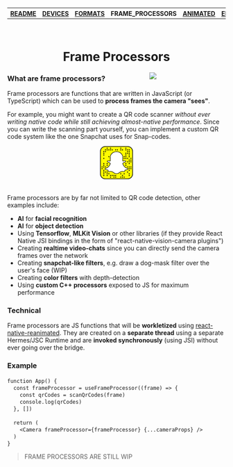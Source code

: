 <table>
<tr>
<th><a href="../README.md">README</a></th>
<th><a href="./DEVICES.md">DEVICES</a></th>
<th><a href="./FORMATS.md">FORMATS</a></th>
<th>FRAME_PROCESSORS</th>
<th><a href="./ANIMATED.md">ANIMATED</a></th>
<th><a href="./ERRORS.md">ERRORS</a></th>
</tr>
</table>

<br/>

<h1 align="center">Frame Processors</h1>

<div>
<!-- TODO: Demo of QR code scanning or smth -->
  <img align="right" width="35%" src="../img/ultra-wide-demo.gif">
</div>

### What are frame processors?

Frame processors are functions that are written in JavaScript (or TypeScript) which can be used to **process frames the camera "sees"**.

For example, you might want to create a QR code scanner _without ever writing native code while still achieving almost-native performance_. Since you can write the scanning part yourself, you can implement a custom QR code system like the one Snapchat uses for Snap-codes.

<div align="center">
  <img src="../img/snap-code.png" width="15%" />
</div>
<br />

Frame processors are by far not limited to QR code detection, other examples include:

* **AI** for **facial recognition**
* **AI** for **object detection**
* Using **Tensorflow**, **MLKit Vision** or other libraries (if they provide React Native JSI bindings in the form of "react-native-vision-camera plugins")
* Creating **realtime video-chats** since you can directly send the camera frames over the network
* Creating **snapchat-like filters**, e.g. draw a dog-mask filter over the user's face (WIP)
* Creating **color filters** with depth-detection
* Using **custom C++ processors** exposed to JS for maximum performance

### Technical

Frame processors are JS functions that will be **workletized** using [react-native-reanimated](https://github.com/software-mansion/react-native-reanimated). They are created on a **separate thread** using a separate Hermes/JSC Runtime and are **invoked synchronously** (using JSI) without ever going over the bridge.

### Example

```tsx
function App() {
  const frameProcessor = useFrameProcessor((frame) => {
    const qrCodes = scanQrCodes(frame)
    console.log(qrCodes)
  }, [])

  return (
    <Camera frameProcessor={frameProcessor} {...cameraProps} />
  )
}
```

> FRAME PROCESSORS ARE STILL WIP
